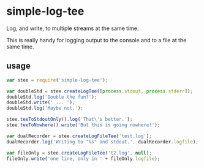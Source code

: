 # simple-log-tee

Log, and write, to multiple streams at the same time.

This is really handy for logging output to the console and to a file at the same time.

## usage

```javascript
var stee = require('simple-log-tee');

var doubleStd = stee.createLogTee([process.stdout, process.stderr]);
doubleStd.log('Double the fun?');
doubleStd.write(' ... ');
doubleStd.log('Maybe not.');

stee.teeToStdoutOnly().log('That\'s better.');
stee.teeToNowhere().write('But this is going nowhere!');

var dualRecorder = stee.createLogFileTee('test.log');
dualRecorder.log('Writing to "%s" and stdout.', dualRecorder.logfile);

var fileOnly = stee.createLogFileTee('t2.log', null);
fileOnly.write('one line, only in ' + fileOnly.logfile);
```
